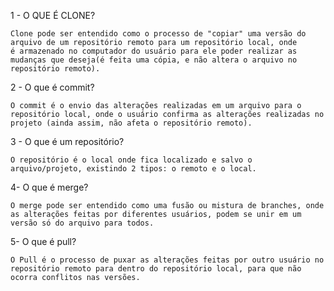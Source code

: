 1 - O QUE É CLONE?

    Clone pode ser entendido como o processo de "copiar" uma versão do arquivo de um repositório remoto para um repositório local, onde
    é armazenado no computador do usuário para ele poder realizar as mudanças que deseja(é feita uma cópia, e não altera o arquivo no repositório remoto).

2 - O que é commit?

    O commit é o envio das alterações realizadas em um arquivo para o repositório local, onde o usuário confirma as alterações realizadas no projeto (ainda assim, não afeta o repositório remoto).

3 - O que é um repositório?

    O repositório é o local onde fica localizado e salvo o arquivo/projeto, existindo 2 tipos: o remoto e o local.

4- O que é merge?

    O merge pode ser entendido como uma fusão ou mistura de branches, onde as alterações feitas por diferentes usuários, podem se unir em um versão só do arquivo para todos.

5- O que é pull?

    O Pull é o processo de puxar as alterações feitas por outro usuário no repositório remoto para dentro do repositório local, para que não ocorra conflitos nas versões.